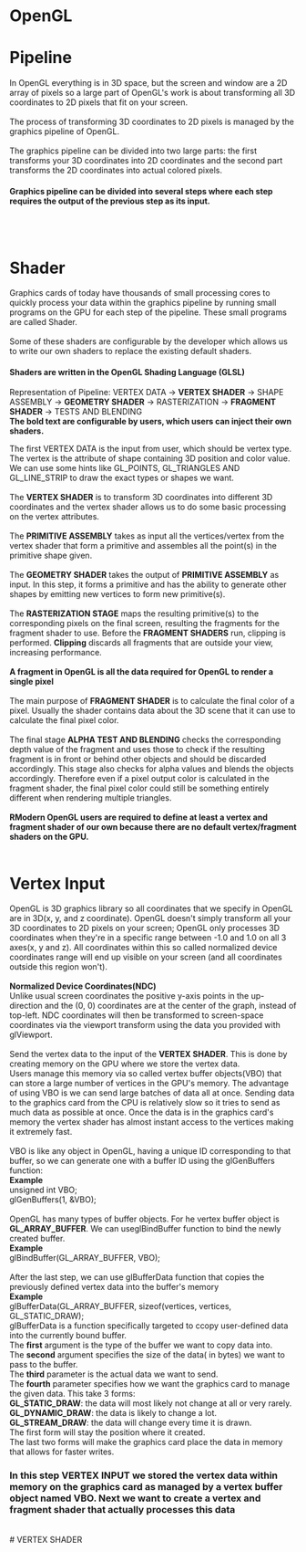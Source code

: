 # OpenGL 
# Pipeline

In OpenGL everything is in 3D space, but the screen and window are a 2D array of pixels so a large part of OpenGL's work is about transforming all 3D coordinates to 2D pixels that fit on your screen.<br><br>
The process of transforming 3D coordinates to 2D pixels is managed by the graphics pipeline of OpenGL.<br><br>
The graphics pipeline can be divided into two large parts: the first transforms your 3D coordinates into 2D coordinates and the second part transforms the 2D coordinates into actual colored pixels.
<h4>Graphics pipeline can be divided into several steps where each step requires the output of the previous step as its input.</h4>
<br><br>

# Shader

Graphics cards of today have thousands of small processing cores to quickly process your data within the graphics pipeline by running small programs on the GPU for each step of the pipeline. These small programs are called Shader.<br><br>
Some of these shaders are configurable by the developer which allows us to write our own shaders to replace the existing default shaders.<h4>Shaders are written in the OpenGL Shading Language (GLSL)</h4>

Representation of Pipeline: VERTEX DATA -> <b>VERTEX SHADER</b> -> SHAPE ASSEMBLY -> <b>GEOMETRY SHADER</b> -> RASTERIZATION -> <b>FRAGMENT SHADER</b> -> TESTS AND BLENDING
<br>
<b>The bold text are configurable by users, which users can inject their own shaders. </b>

The first VERTEX DATA is the input from user, which should be vertex type. The vertex is the attribute of shape containing 3D position and color value. <br>We can use some hints like GL_POINTS, GL_TRIANGLES AND GL_LINE_STRIP to draw the exact types or shapes we want.
<br><br>
The <b>VERTEX SHADER</b> is to transform 3D coordinates into different 3D coordinates and the vertex shader allows us to do some basic processing on the vertex attributes.
<br><br>
The <b>PRIMITIVE ASSEMBLY</b> takes as input all the vertices/vertex from the vertex shader that form a primitive and assembles all the point(s) in the primitive shape given.
<br><br>
The <b>GEOMETRY SHADER</b> takes the output of <b>PRIMITIVE ASSEMBLY</b> as input. In this step, it forms a primitive and has the ability to generate other shapes by emitting new vertices to form new primitive(s). 
<br><br>
The <b>RASTERIZATION STAGE</b> maps the resulting primitive(s) to the corresponding pixels on the final screen, resulting the fragments for the fragment shader to use. Before the <b>FRAGMENT SHADERS</b> run, clipping is performed. <b>Clipping</b> discards all fragments that are outside your view, increasing performance.
<br><br>
<b>A fragment in OpenGL is all the data required for OpenGL to render a single pixel</b>
<br><br>
The main purpose of <b>FRAGMENT SHADER</b> is to calculate the final color of a pixel. Usually the shader contains data about the 3D scene that it can use to calculate the final pixel color.
<br><br>
The final stage <b>ALPHA TEST AND BLENDING</b> checks the corresponding depth value of the fragment and uses those to check if the resulting fragment is in front or behind other objects and should be discarded accordingly. This stage also checks for alpha values and blends the objects accordingly. Therefore even if a pixel output color is calculated in the fragment shader, the final pixel color could still be something entirely different when rendering multiple triangles.
<br><br>
<b>RModern OpenGL users are required to define at least a vertex and fragment shader of our own because there are no default vertex/fragment shaders on the GPU.</b>
<br><br>
# Vertex Input
OpenGL is 3D graphics library so all coordinates that we specify in OpenGL are in 3D(x, y, and z coordinate). OpenGL doesn't simply transform all your 3D coordinates to 2D pixels on your screen; OpenGL only processes 3D coordinates when they're in a specific range between -1.0 and 1.0 on all 3 axes(x, y and z). All coordinates within this so called normalized device coordinates range will end up visible on your screen (and all coordinates outside this region won't).
<br><br>
<b>Normalized Device Coordinates(NDC)</b> 
<br>Unlike usual screen coordinates the positive y-axis points in the up-direction and the (0, 0) coordinates are at the center of the graph, instead of top-left. NDC coordinates will then be transformed to screen-space coordinates via the viewport transform using the data you provided with glViewport.
<br><br>
Send the vertex data to the input of the <b>VERTEX SHADER</b>. This is done by creating memory on the GPU where we store the vertex data.
<br>Users manage this memory via so called vertex buffer objects(VBO) that can store a large number of vertices in the GPU's memory. The advantage of using VBO is we can send large batches of data all at once. Sending data to the graphics card from the CPU is relatively slow so it tries to send as much data as possible at once. Once the data is in the graphics card's memory the vertex shader has almost instant access to the vertices making it extremely fast.
<br><br>
VBO is like any object in OpenGL, having a unique ID corresponding to that buffer, so we can generate one with a buffer  ID using the glGenBuffers function: 
<br><b>Example</b>
<br>unsigned int VBO;
<br>glGenBuffers(1, &VBO);
<br><br>
OpenGL has many types of buffer objects. For he vertex buffer object is <b>GL_ARRAY_BUFFER</b>. We can useglBindBuffer function to bind the newly created buffer.
<br><b>Example</b>
<br>glBindBuffer(GL_ARRAY_BUFFER, VBO);
<br><br>
After the last step, we can use glBufferData function that copies the previously defined vertex data into the buffer's memory
<br><b>Example</b>
<br>glBufferData(GL_ARRAY_BUFFER, sizeof(vertices, vertices, GL_STATIC_DRAW);
<br>
glBufferData is a function specifically targeted to ccopy user-defined data into the currently bound buffer. 
<br>The <b>first</b> argument is the type of the buffer we want to copy data into. 
<br>The <b>second</b> argument specifies the size of the data( in bytes) we want to pass to the buffer. 
<br>The <b>third</b> parameter is the actual data we want to send. 
<br>The <b>fourth</b> parameter specifies how we want the graphics card to manage the given data. This take 3 forms:<br><b>GL_STATIC_DRAW</b>: the data will most likely not change at all or very rarely.<br><b>GL_DYNAMIC_DRAW</b>: the data is likely to change a lot.<br><b>GL_STREAM_DRAW</b>: the data will change every time it is drawn.
<br> The first form will stay the position where it created.
<br> The last two forms will make the graphics card place the data in memory that allows for faster writes.
<h3> In this step <b>VERTEX INPUT</b> we stored the vertex data within memory on the graphics card as managed by a vertex buffer object named VBO. Next we want to create a vertex and fragment shader that actually processes this data</h3>
<br>
# VERTEX SHADER
